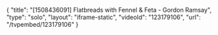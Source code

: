 {
    "title": "[1508436091] Flatbreads with Fennel & Feta - Gordon Ramsay",
    "type": "solo",
    "layout": "iframe-static",
    "videoId": "123179106",
    "url": "\/tvpembed\/123179106"
}